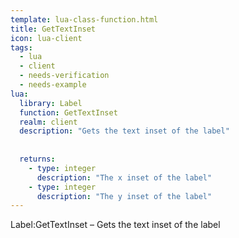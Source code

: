 ```yaml
---
template: lua-class-function.html
title: GetTextInset
icon: lua-client
tags:
  - lua
  - client
  - needs-verification
  - needs-example
lua:
  library: Label
  function: GetTextInset
  realm: client
  description: "Gets the text inset of the label"
  
  
  returns:
    - type: integer
      description: "The x inset of the label"
    - type: integer
      description: "The y inset of the label"
---
```


<div class="lua__search__keywords">
Label:GetTextInset &#x2013; Gets the text inset of the label
</div>
